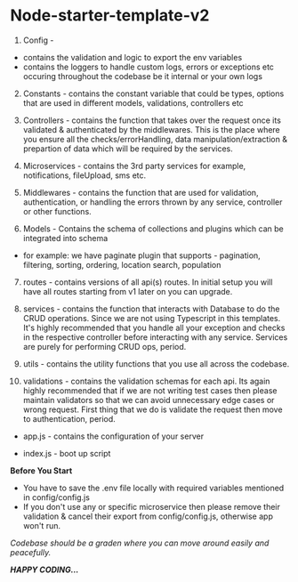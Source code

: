 # Node-starter-template-v2

1. Config - 
  - contains the validation and logic to export the env variables
  - contains the loggers to handle custom logs, errors or exceptions etc occuring throughout the codebase be it internal or your own logs

2. Constants - contains the constant variable that could be types, options that are used in different models, validations, controllers etc

3. Controllers - contains the function that takes over the request once its validated & authenticated by the middlewares. This is the place where you ensure all the checks/errorHandling, data manipulation/extraction & prepartion of data which will be required by the services.

4. Microservices - contains the 3rd party services for example, notifications, fileUpload, sms etc. 

5. Middlewares - contains the function that are used for validation, authentication, or handling the errors thrown by any service, controller or other functions.

6. Models - Contains the schema of collections and plugins which can be integrated into schema
  - for example: we have paginate plugin that supports - pagination, filtering, sorting, ordering, location search, population 

7. routes - contains versions of all api(s) routes. In initial setup you will have all routes starting from v1 later on you can upgrade.

8. services - contains the function that interacts with Database to do the CRUD operations. Since we are not using Typescript in this templates. It's highly recommended that you handle all your exception and checks in the respective controller before interacting with any service. Services are purely for performing CRUD ops, period.

9. utils - contains the utility functions that you use all across the codebase.

10. validations - contains the validation schemas for each api. Its again highly recommended that if we are not writing test cases then please maintain validators so that we can avoid unnecessary edge cases or wrong request. First thing that we do is validate the request then move to authentication, period. 

- app.js - contains  the configuration of your server

- index.js - boot up script

**Before You Start**
- You have to save the .env file locally with required variables mentioned in config/config.js
- If you don't use any or specific microservice then please remove their validation & cancel their export from config/config.js, otherwise app won't run.

_Codebase should be a graden where you can move around easily and peacefully._

**_HAPPY CODING..._**
